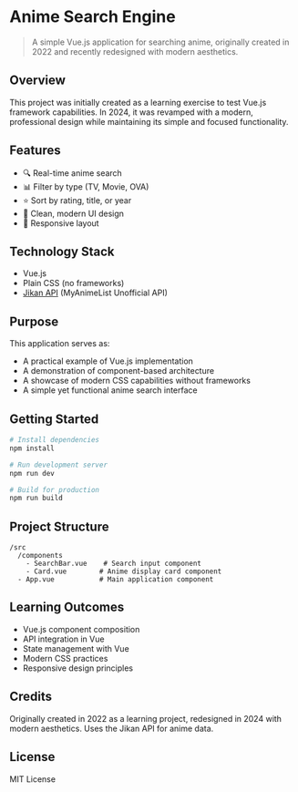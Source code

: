 # Anime Search Engine

> A simple Vue.js application for searching anime, originally created in 2022 and recently redesigned with modern aesthetics.

## Overview

This project was initially created as a learning exercise to test Vue.js framework capabilities. In 2024, it was revamped with a modern, professional design while maintaining its simple and focused functionality.

## Features

- 🔍 Real-time anime search
- 📊 Filter by type (TV, Movie, OVA)
- ⭐ Sort by rating, title, or year
- 🎨 Clean, modern UI design
- 📱 Responsive layout

## Technology Stack

- Vue.js
- Plain CSS (no frameworks)
- [Jikan API](https://jikan.moe/) (MyAnimeList Unofficial API)

## Purpose

This application serves as:
- A practical example of Vue.js implementation
- A demonstration of component-based architecture
- A showcase of modern CSS capabilities without frameworks
- A simple yet functional anime search interface

## Getting Started

```bash
# Install dependencies
npm install

# Run development server
npm run dev

# Build for production
npm run build
```

## Project Structure

```
/src
  /components
    - SearchBar.vue    # Search input component
    - Card.vue        # Anime display card component
  - App.vue           # Main application component
```

## Learning Outcomes

- Vue.js component composition
- API integration in Vue
- State management with Vue
- Modern CSS practices
- Responsive design principles

## Credits

Originally created in 2022 as a learning project, redesigned in 2024 with modern aesthetics. Uses the Jikan API for anime data.

## License

MIT License